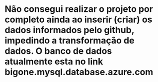 # Não consegui realizar o projeto por completo ainda ao inserir (criar) os dados informados pelo github, impedindo a transformação de dados. O banco de dados atualmente esta no link bigone.mysql.database.azure.com
